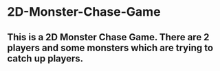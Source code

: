 # 2D-Monster-Chase-Game
## This is a 2D Monster Chase Game. There are 2 players and some monsters which are trying to catch up players.
